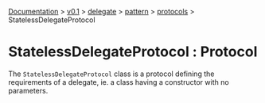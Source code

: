 [Documentation](../../../../documentation.md) >
 [v0.1](../../../version.md) >
  [delegate](../../module.md) >
   [pattern](../module.md) >
    [protocols](/module.md) >
     StatelessDelegateProtocol

# StatelessDelegateProtocol : Protocol

The `StatelessDelegateProtocol` class is a protocol defining the requirements of a delegate, ie. a class having a constructor with no parameters.
